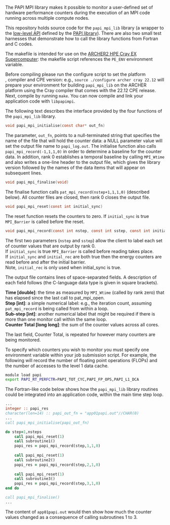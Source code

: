 The PAPI MPI library makes it possible to monitor a user-defined set of hardware performance counters during the
execution of an MPI code running across multiple compute nodes.

This repository holds source code for the `papi_mpi_lib` library (a wrapper to the [low-level API](http://icl.cs.utk.edu/papi/docs/dd/dbc/group__low__api.html) defined by the
[PAPI library](http://icl.utk.edu/papi/)). There are also two small test harnesses that demonstrate how to call the library functions from
Fortran and C codes.

The makefile is intended for use on the [ARCHER2 HPE Cray EX Supercomputer](https://www.archer2.ac.uk/): the makefile script references
the `PE_ENV` environment variable.

Before compiling please run the configure script to set the platform<br>, compiler and CPE version: e.g., `source ./configure archer cray 22.12`
will prepare your environment for building `papi_mpi_lib` on the ARCHER platform using the Cray compiler that comes with the 22.12 CPE release.
Next, compile by running `make`. You can now compile and link your application code with `libpapimpi`.

The following text describes the interface provided by the four functions of the `papi_mpi_lib` library.

```c
void papi_mpi_initialise(const char* out_fn)
```

The parameter, `out_fn`, points to a null-terminated string that specifies the name of the file that will hold the counter data: a NULL parameter
value will set the output file name to `papi_log.out`. The initialise function also calls `papi_mpi_record(-1,1,1,0)` in order to determine a baseline
for the counter data. In addition, rank 0 establishes a temporal baseline by calling `MPI_Wtime` and also writes a one-line header to the output file,
which gives the library version followed by the names of the data items that will appear on subsequent lines.

```c
void papi_mpi_finalise(void)
```

The finalise function calls `pat_mpi_record(nstep+1,1,1,0)` (described below). All counter files are closed, then rank 0 closes the output file.

```c
void papi_mpi_reset(const int initial_sync)
```
The reset function resets the counters to zero. If `initial_sync` is true `MPI_Barrier` is called before the reset.

```c
void papi_mpi_record(const int nstep, const int sstep, const int initial_sync, const int initial_rec)
```

The first two parameters (`nstep` and `sstep`) allow the client to label each set of counter values that are output by rank 0.<br>
If `initial_sync` is true `MPI_Barrier` is called before reading takes place.<br>
If `initial_sync` and `initial_rec` are both true then the energy counters are read before and after the initial barrier.<br> Note, `initial_rec` is
only used when initial_sync is true.

The output file contains lines of space-separated fields. A description of each field follows (the  C-language data type is given in square brackets).

**Time [double]**: the time as measured by `MPI_Wtime` (called by rank zero) that has elapsed since the last call to pat_mpi_open.<br> 
**Step [int]**: a simple numerical label: e.g., the iteration count, assuming `pat_mpi_record` is being called from within a loop.<br> 
**Sub-step [int]**: another numerical label that might be required if there is more than one monitor call within the same loop.<br>
**Counter Total [long long]**: the sum of the counter values across all cores.<br>

The last field, Counter Total, is repeated for however many counters are being monitored.

To specify which counters you wish to monitor you must specify one environment variable within your job submission
script. For example, the following will record the number of floating point operations (FLOPs) and the number of accesses to the level 1 data cache.

```bash
module load papi
export PAPI_RT_PERFCTR=PAPI_TOT_CYC,PAPI_FP_OPS,PAPI_L1_DCA
```

The Fortran-like code below shows how the `papi_mpi_lib` library routines could be integrated into an application code, within the main time step loop.

```fortran
...
integer :: papi_res
character(len=14) :: papi_out_fn = "app01papi.out"//CHAR(0)
...
call papi_mpi_initialise(papi_out_fn)

do step=1,nsteps
    call papi_mpi_reset(1)
    call subroutine1()
    papi_res = papi_mpi_record(step,1,1,0)
    
    call papi_mpi_reset(1)
    call subroutine2()
    papi_res = papi_mpi_record(step,2,1,0)
    
    call papi_mpi_reset(1)
    call subroutine3()
    papi_res = papi_mpi_record(step,3,1,0)
end do

call papi_mpi_finalise()
...

```

The content of `app01papi.out` would then show how much the counter values changed as a consequence of calling subroutines 1 to 3.
